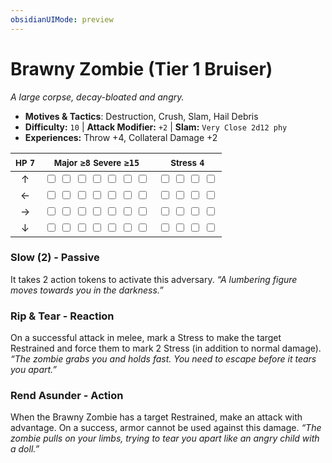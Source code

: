 ```yaml
---
obsidianUIMode: preview
---
```

# Brawny Zombie (Tier 1 Bruiser)

*A large corpse, decay-bloated and angry.*

- **Motives & Tactics**: Destruction, Crush, Slam, Hail Debris
- **Difficulty:** `10` | **Attack Modifier:** `+2` | **Slam:** `Very Close 2d12 phy`
- **Experiences:** Throw +4, Collateral Damage +2

| <small>HP</small> `7` | <small>Major</small> `≥8` <small>Severe</small> `≥15` | <small>Stress</small> `4` |
|:-:|:-:|:-:|
| ↑ |  <input type="checkbox" unchecked id="8ece9509"> <input type="checkbox" unchecked id="e1835c14"> <input type="checkbox" unchecked id="8fdc119b"> <input type="checkbox" unchecked id="5b64d921"> <input type="checkbox" unchecked id="9ca74ec2"> <input type="checkbox" unchecked id="2d7937f1"> <input type="checkbox" unchecked id="8262f274"> |  <input type="checkbox" unchecked id="9d732348"> <input type="checkbox" unchecked id="15c0051c"> <input type="checkbox" unchecked id="12503dd1"> <input type="checkbox" unchecked id="85512caf"> |
| ← |  <input type="checkbox" unchecked id="fe6088e2"> <input type="checkbox" unchecked id="c05cfa65"> <input type="checkbox" unchecked id="9c5f548b"> <input type="checkbox" unchecked id="02863e9c"> <input type="checkbox" unchecked id="e4a51b69"> <input type="checkbox" unchecked id="7137b372"> <input type="checkbox" unchecked id="a5c3fb67"> |  <input type="checkbox" unchecked id="e5932e86"> <input type="checkbox" unchecked id="8b179270"> <input type="checkbox" unchecked id="50745889"> <input type="checkbox" unchecked id="165e23ef"> |
| → |  <input type="checkbox" unchecked id="94214dcf"> <input type="checkbox" unchecked id="4b75ac5e"> <input type="checkbox" unchecked id="33f5f46f"> <input type="checkbox" unchecked id="81d5feec"> <input type="checkbox" unchecked id="9ff156e5"> <input type="checkbox" unchecked id="b3c62a89"> <input type="checkbox" unchecked id="9d59b423"> |  <input type="checkbox" unchecked id="b8d2e523"> <input type="checkbox" unchecked id="c4556d42"> <input type="checkbox" unchecked id="5dadf90b"> <input type="checkbox" unchecked id="c5440b27"> |
| ↓ |  <input type="checkbox" unchecked id="782b73f1"> <input type="checkbox" unchecked id="a01dc8ff"> <input type="checkbox" unchecked id="aeaabd33"> <input type="checkbox" unchecked id="027c69f5"> <input type="checkbox" unchecked id="b6c02896"> <input type="checkbox" unchecked id="b5ccf575"> <input type="checkbox" unchecked id="48f33d43"> |  <input type="checkbox" unchecked id="84a0c289"> <input type="checkbox" unchecked id="b5017f12"> <input type="checkbox" unchecked id="6f11a565"> <input type="checkbox" unchecked id="cb82994b"> |

### Slow (2) - Passive

It takes 2 action tokens to activate this adversary. *“A lumbering figure moves towards you in the darkness.”*

### Rip & Tear - Reaction

On a successful attack in melee, mark a Stress to make the target Restrained and force them to mark 2 Stress (in addition to normal damage). *“The zombie grabs you and holds fast. You need to escape before it tears you apart.”*

### Rend Asunder - Action

When the Brawny Zombie has a target Restrained, make an attack with advantage. On a success, armor cannot be used against this damage. *“The zombie pulls on your limbs, trying to tear you apart like an angry child with a doll.”*

